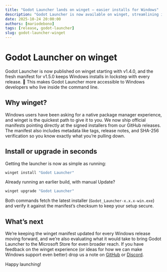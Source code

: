 ```yaml
---
title: "Godot Launcher lands on winget – easier installs for Windows"
description: "Godot Launcher is now available on winget, streamlining installs and upgrades for Windows while we evaluate bringing it to the Microsoft Store."
date: 2025-10-24 20:00:00
authors: [mariodebono]
tags: [release, godot-launcher]
slug: godot-launcher-winget
---
```


# Godot Launcher on winget

Godot Launcher is now published on winget starting with v1.4.0, and the fresh manifest for v1.5.0 keeps Windows installs in lockstep with every release. 🎉 This makes Godot Launcher more accessible to Windows developers who live inside the command line.

<!-- truncate -->

## Why winget?

Windows users have been asking for a native package manager experience, and winget is the quickest path to give it to you. We now ship official manifests pointing directly at the signed installers from our GitHub releases. The manifest also includes metadata like tags, release notes, and SHA-256 verification so you know exactly what you’re pulling down.

## Install or upgrade in seconds

Getting the launcher is now as simple as running:

```powershell
winget install "Godot Launcher"
```

Already running an earlier build, with manual Update?

```powershell
winget upgrade "Godot Launcher"
```

Both commands fetch the latest installer (`Godot_Launcher-x.x.x-win.exe`) and verify it against the manifest’s checksum to keep your setup secure.

## What’s next

We’re keeping the winget manifest updated for every Windows release moving forward, and we’re also evaluating what it would take to bring Godot Launcher to the Microsoft Store for even broader reach. If you have feedback on the winget experience (or ideas for how we can make Windows support even better) drop us a note on [GitHub](https://github.com/godotlauncher/launcher/issues) or [Discord](https://discord.gg/Ju9jkFJGvz).

Happy launching!
